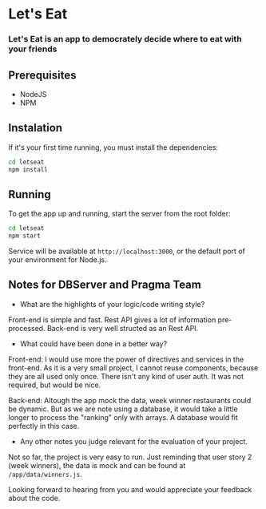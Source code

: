 # Let's Eat

### Let's Eat is an app to democrately decide where to eat with your friends

## Prerequisites

* NodeJS
* NPM

## Instalation

If it's your first time running, you must install the dependencies:

```bash
cd letseat
npm install
```

## Running

To get the app up and running, start the server from the root folder:

```bash
cd letseat
npm start
```

Service will be available at `http://localhost:3000`, or the default port of your environment for Node.js.

## Notes for DBServer and Pragma Team

- What are the highlights of your logic/code writing style?

Front-end is simple and fast. Rest API gives a lot of information pre-processed. Back-end is very well structed as an Rest API.

- What could have been done in a better way?

Front-end:
I would use more the power of directives and services in the front-end. As it is a very small project, I cannot reuse components, because they are all used only once. There isn't any kind of user auth. It was not required, but would be nice.

Back-end:
Altough the app mock the data, week winner restaurants could be dynamic. But as we are note using a database, it would take a little longer to process the "ranking" only with arrays. A database would fit perfectly in this case.

- Any other notes you judge relevant for the evaluation of your project.

Not so far, the project is very easy to run. Just reminding that user story 2 (week winners), the data is mock and can be found at `/app/data/winners.js`.

Looking forward to hearing from you and would appreciate your feedback about the code. 